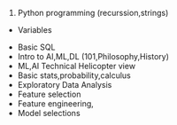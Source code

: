 1. Python programming (recurssion,strings)
  * Variables
- Basic SQL
- Intro to AI,ML,DL (101,Philosophy,History)
- ML,AI Technical Helicopter view
- Basic stats,probability,calculus
- Exploratory Data Analysis
- Feature selection
- Feature engineering,
- Model selections
